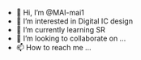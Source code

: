 - 👋 Hi, I’m @MAI-mai1
- 👀 I’m interested in Digital IC design
- 🌱 I’m currently learning SR
- 💞️ I’m looking to collaborate on ...
- 📫 How to reach me ...

<!---
MAI-mai1/MAI-mai1 is a ✨ special ✨ repository because its `README.md` (this file) appears on your GitHub profile.
You can click the Preview link to take a look at your changes.
--->
